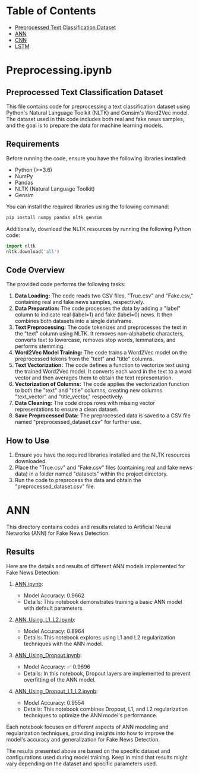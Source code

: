 # Table of Contents

- [Preprocessed Text Classification Dataset](https://github.com/hosseindamavandi/Fake-News-Detection/tree/main/Note-Books#preprocessingipynb)
- [ANN](https://github.com/hosseindamavandi/Fake-News-Detection/tree/main/Note-Books#ann)
- [CNN](#)
- [LSTM](#)


# Preprocessing.ipynb
## Preprocessed Text Classification Dataset

This file contains code for preprocessing a text classification dataset using Python's Natural Language Toolkit (NLTK) and Gensim's Word2Vec model. The dataset used in this code includes both real and fake news samples, and the goal is to prepare the data for machine learning models.

## Requirements

Before running the code, ensure you have the following libraries installed:

- Python (>=3.6)
- NumPy
- Pandas
- NLTK (Natural Language Toolkit)
- Gensim

You can install the required libraries using the following command:

```python
pip install numpy pandas nltk gensim
```

Additionally, download the NLTK resources by running the following Python code:

```python
import nltk
nltk.download('all')
```

## Code Overview
The provided code performs the following tasks:

1. **Data Loading:** The code reads two CSV files, "True.csv" and "Fake.csv," containing real and fake news samples, respectively.
2. **Data Preparation:** The code processes the data by adding a "label" column to indicate real (label=1) and fake (label=0) news. It then combines both datasets into a single dataframe.
3. **Text Preprocessing:** The code tokenizes and preprocesses the text in the "text" column using NLTK. It removes non-alphabetic characters, converts text to lowercase, removes stop words, lemmatizes, and performs stemming.
4. **Word2Vec Model Training:** The code trains a Word2Vec model on the preprocessed tokens from the "text" and "title" columns.
5. **Text Vectorization:** The code defines a function to vectorize text using the trained Word2Vec model. It converts each word in the text to a word vector and then averages them to obtain the text representation.
6. **Vectorization of Columns:** The code applies the vectorization function to both the "text" and "title" columns, creating new columns "text_vector" and "title_vector," respectively.
7. **Data Cleaning:** The code drops rows with missing vector representations to ensure a clean dataset.
8. **Save Preprocessed Data:** The preprocessed data is saved to a CSV file named "preprocessed_dataset.csv" for further use.

## How to Use
1. Ensure you have the required libraries installed and the NLTK resources downloaded.
2. Place the "True.csv" and "Fake.csv" files (containing real and fake news data) in a folder named "datasets" within the project directory.
3. Run the code to preprocess the data and obtain the "preprocessed_dataset.csv" file.


# ANN

This directory contains codes and results related to Artificial Neural Networks (ANN) for Fake News Detection.

## Results

Here are the details and results of different ANN models implemented for Fake News Detection:

1. [ANN.ipynb](https://github.com/hosseindamavandi/Fake-News-Detection/blob/main/Note-Books/ANN/ANN.ipynb):
   - Model Accuracy: 0.9662
   - Details: This notebook demonstrates training a basic ANN model with default parameters.

2. [ANN_Using_L1_L2.ipynb](https://github.com/hosseindamavandi/Fake-News-Detection/blob/main/Note-Books/ANN/ANN_Using_L1_L2.ipynb):
   - Model Accuracy: 0.8964
   - Details: This notebook explores using L1 and L2 regularization techniques with the ANN model.

3. [ANN_Using_Dropout.ipynb](https://github.com/hosseindamavandi/Fake-News-Detection/blob/main/Note-Books/ANN/ANN_Using_Dropout.ipynb):
   - Model Accuracy: :white_check_mark: 0.9696
   - Details: In this notebook, Dropout layers are implemented to prevent overfitting of the ANN model.

4. [ANN_Using_Dropout_L1_L2.ipynb](https://github.com/hosseindamavandi/Fake-News-Detection/blob/main/Note-Books/ANN/ANN_Using_Dropout_L1_L2.ipynb):
   - Model Accuracy: 0.9554
   - Details: This notebook combines Dropout, L1, and L2 regularization techniques to optimize the ANN model's performance.

Each notebook focuses on different aspects of ANN modeling and regularization techniques, providing insights into how to improve the model's accuracy and generalization for Fake News Detection.

The results presented above are based on the specific dataset and configurations used during model training. Keep in mind that results might vary depending on the dataset and specific parameters used.
